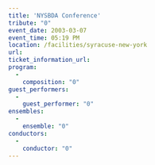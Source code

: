 ```yaml
---
title: 'NYSBDA Conference'
tribute: "0"
event_date: 2003-03-07
event_time: 05:19 PM
location: /facilities/syracuse-new-york
url: 
ticket_information_url: 
program: 
  -
    composition: "0"
guest_performers: 
  -
    guest_performer: "0"
ensembles: 
  -
    ensemble: "0"
conductors: 
  -
    conductor: "0"
---
```

